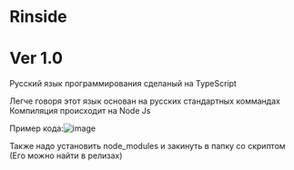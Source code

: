 # Rinside
# Ver 1.0
Русский язык программирования сделаный на TypeScript

Легче говоря этот язык основан на русских стандартных коммандах
Компиляция происходит на Node Js

Пример кода:![image](https://user-images.githubusercontent.com/104361401/198871234-bd8f2709-5053-42e6-a025-810143576021.png)

Также надо установить node_modules и закинуть в папку со скриптом (Его можно найти в релизах)

